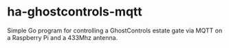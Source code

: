 # ha-ghostcontrols-mqtt
Simple Go program for controlling a GhostControls estate gate via MQTT on a Raspberry Pi and a 433Mhz antenna.
